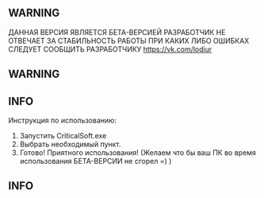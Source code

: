 ## WARNING
ДАННАЯ ВЕРСИЯ ЯВЛЯЕТСЯ БЕТА-ВЕРСИЕЙ
РАЗРАБОТЧИК НЕ ОТВЕЧАЕТ ЗА СТАБИЛЬНОСТЬ РАБОТЫ
ПРИ КАКИХ ЛИБО ОШИБКАХ СЛЕДУЕТ СООБЩИТЬ РАЗРАБОТЧИКУ https://vk.com/lodiur
## WARNING

## INFO
Инструкция по использованию:
1. Запустить CriticalSoft.exe
2. Выбрать необходимый пункт.
3. Готово!
Приятного использования! (Желаем что бы ваш ПК во время использования БЕТА-ВЕРСИИ не сгорел =) )
## INFO
